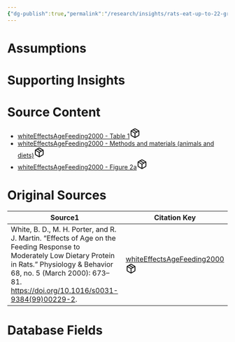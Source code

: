 ```yaml
---
{"dg-publish":true,"permalink":"/research/insights/rats-eat-up-to-22-grams-of-food-per-day-at-11-12-weeks-of-age/"}
---
```


# Assumptions
<div><ul class="dataview list-view-ul"></ul></div>

# Supporting Insights
<div><ul class="dataview list-view-ul"></ul></div>

# Source Content
<div><ul class="dataview list-view-ul"><li><span><a data-tooltip-position="top" aria-label="Research/Source Content/whiteEffectsAgeFeeding2000 - Table 1.md" data-href="Research/Source Content/whiteEffectsAgeFeeding2000 - Table 1.md" href="Research/Source Content/whiteEffectsAgeFeeding2000 - Table 1.md" class="internal-link" target="_blank" rel="noopener" fileclass-name="Research Links">whiteEffectsAgeFeeding2000 - Table 1</a><a class="metadata-menu fileclass-icon"><svg xmlns="http://www.w3.org/2000/svg" width="24" height="24" viewBox="0 0 24 24" fill="none" stroke="currentColor" stroke-width="2" stroke-linecap="round" stroke-linejoin="round" class="svg-icon lucide-package"><path d="m7.5 4.27 9 5.15"></path><path d="M21 8a2 2 0 0 0-1-1.73l-7-4a2 2 0 0 0-2 0l-7 4A2 2 0 0 0 3 8v8a2 2 0 0 0 1 1.73l7 4a2 2 0 0 0 2 0l7-4A2 2 0 0 0 21 16Z"></path><path d="m3.3 7 8.7 5 8.7-5"></path><path d="M12 22V12"></path></svg></a></span></li><li><span><a data-tooltip-position="top" aria-label="Research/Source Content/whiteEffectsAgeFeeding2000 - Methods and materials (animals and diets).md" data-href="Research/Source Content/whiteEffectsAgeFeeding2000 - Methods and materials (animals and diets).md" href="Research/Source Content/whiteEffectsAgeFeeding2000 - Methods and materials (animals and diets).md" class="internal-link" target="_blank" rel="noopener" fileclass-name="Research Links">whiteEffectsAgeFeeding2000 - Methods and materials (animals and diets)</a><a class="metadata-menu fileclass-icon"><svg xmlns="http://www.w3.org/2000/svg" width="24" height="24" viewBox="0 0 24 24" fill="none" stroke="currentColor" stroke-width="2" stroke-linecap="round" stroke-linejoin="round" class="svg-icon lucide-package"><path d="m7.5 4.27 9 5.15"></path><path d="M21 8a2 2 0 0 0-1-1.73l-7-4a2 2 0 0 0-2 0l-7 4A2 2 0 0 0 3 8v8a2 2 0 0 0 1 1.73l7 4a2 2 0 0 0 2 0l7-4A2 2 0 0 0 21 16Z"></path><path d="m3.3 7 8.7 5 8.7-5"></path><path d="M12 22V12"></path></svg></a></span></li><li><span><a data-tooltip-position="top" aria-label="Research/Source Content/whiteEffectsAgeFeeding2000 - Figure 2a.md" data-href="Research/Source Content/whiteEffectsAgeFeeding2000 - Figure 2a.md" href="Research/Source Content/whiteEffectsAgeFeeding2000 - Figure 2a.md" class="internal-link" target="_blank" rel="noopener" fileclass-name="Research Links">whiteEffectsAgeFeeding2000 - Figure 2a</a><a class="metadata-menu fileclass-icon"><svg xmlns="http://www.w3.org/2000/svg" width="24" height="24" viewBox="0 0 24 24" fill="none" stroke="currentColor" stroke-width="2" stroke-linecap="round" stroke-linejoin="round" class="svg-icon lucide-package"><path d="m7.5 4.27 9 5.15"></path><path d="M21 8a2 2 0 0 0-1-1.73l-7-4a2 2 0 0 0-2 0l-7 4A2 2 0 0 0 3 8v8a2 2 0 0 0 1 1.73l7 4a2 2 0 0 0 2 0l7-4A2 2 0 0 0 21 16Z"></path><path d="m3.3 7 8.7 5 8.7-5"></path><path d="M12 22V12"></path></svg></a></span></li></ul></div>

# Original Sources
<div><table class="dataview table-view-table"><thead class="table-view-thead"><tr class="table-view-tr-header"><th class="table-view-th"><span>Source</span><span class="dataview small-text">1</span></th><th class="table-view-th"><span>Citation Key</span></th></tr></thead><tbody class="table-view-tbody"><tr><td><span>White, B. D., M. H. Porter, and R. J. Martin. “Effects of Age on the Feeding Response to Moderately Low Dietary Protein in Rats.” Physiology &amp; Behavior 68, no. 5 (March 2000): 673–81. <a rel="noopener" class="external-link" href="https://doi.org/10.1016/s0031-9384(99)00229-2" target="_blank">https://doi.org/10.1016/s0031-9384(99)00229-2</a>.</span></td><td><span><a data-tooltip-position="top" aria-label="Research/Evidence Sources/whiteEffectsAgeFeeding2000.md" data-href="Research/Evidence Sources/whiteEffectsAgeFeeding2000.md" href="Research/Evidence Sources/whiteEffectsAgeFeeding2000.md" class="internal-link" target="_blank" rel="noopener" fileclass-name="Research Links">whiteEffectsAgeFeeding2000</a><a class="metadata-menu fileclass-icon"><svg xmlns="http://www.w3.org/2000/svg" width="24" height="24" viewBox="0 0 24 24" fill="none" stroke="currentColor" stroke-width="2" stroke-linecap="round" stroke-linejoin="round" class="svg-icon lucide-package"><path d="m7.5 4.27 9 5.15"></path><path d="M21 8a2 2 0 0 0-1-1.73l-7-4a2 2 0 0 0-2 0l-7 4A2 2 0 0 0 3 8v8a2 2 0 0 0 1 1.73l7 4a2 2 0 0 0 2 0l7-4A2 2 0 0 0 21 16Z"></path><path d="m3.3 7 8.7 5 8.7-5"></path><path d="M12 22V12"></path></svg></a></span></td></tr></tbody></table></div>

# Database Fields